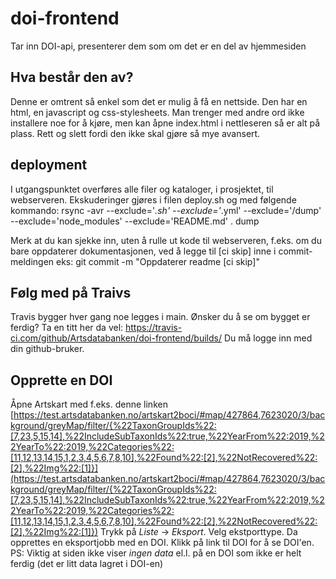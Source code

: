 # doi-frontend
Tar inn DOI-api, presenterer dem som om det er en del av hjemmesiden

## Hva består den av?
Denne er omtrent så enkel som det er mulig å få en nettside. Den har en html, en javascript og css-stylesheets. Man trenger med andre ord ikke installere noe for å kjøre, men kan åpne index.html i nettleseren så er alt på plass. Rett og slett fordi den ikke skal gjøre så mye avansert.

## deployment
I utgangspunktet overføres alle filer og kataloger, i prosjektet, til webserveren. Ekskuderinger gjøres i filen deploy.sh og med følgende kommando:
rsync -avr --exclude='*.sh' --exclude='*.yml' --exclude='/dump' --exclude='node_modules' --exclude='README.md' . dump

Merk at du kan sjekke inn, uten å rulle ut kode til webserveren, f.eks. om du bare oppdaterer dokumentasjonen, ved å legge til [ci skip] inne i commit-meldingen eks:
git commit -m "Oppdaterer readme [ci skip]"

## Følg med på Traivs
Travis bygger hver gang noe legges i main. 
Ønsker du å se om bygget er ferdig? 
Ta en titt her da vel:
https://travis-ci.com/github/Artsdatabanken/doi-frontend/builds/
Du må logge inn med din github-bruker.

## Opprette en DOI
Åpne Artskart med f.eks. denne linken [https://test.artsdatabanken.no/artskart2boci/#map/427864,7623020/3/background/greyMap/filter/{%22TaxonGroupIds%22:[7,23,5,15,14],%22IncludeSubTaxonIds%22:true,%22YearFrom%22:2019,%22YearTo%22:2019,%22Categories%22:[11,12,13,14,15,1,2,3,4,5,6,7,8,10],%22Found%22:[2],%22NotRecovered%22:[2],%22Img%22:[1]}](https://test.artsdatabanken.no/artskart2boci/#map/427864,7623020/3/background/greyMap/filter/{%22TaxonGroupIds%22:[7,23,5,15,14],%22IncludeSubTaxonIds%22:true,%22YearFrom%22:2019,%22YearTo%22:2019,%22Categories%22:[11,12,13,14,15,1,2,3,4,5,6,7,8,10],%22Found%22:[2],%22NotRecovered%22:[2],%22Img%22:[1]})
Trykk på _Liste_ -> _Eksport_. Velg ekstporttype.
Da opprettes en eksportjobb med en DOI. Klikk på link til DOI for å se DOI'en.
PS: Viktig at siden ikke viser _ingen data_ el.l. på en DOI som ikke er helt ferdig (det er litt data lagret i DOI-en)
